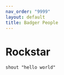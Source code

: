 ```yaml
---
nav_order: "9999"
layout: default
title: Badger People
---
```

# Rockstar

```rockstar
shout "hello world"
```
